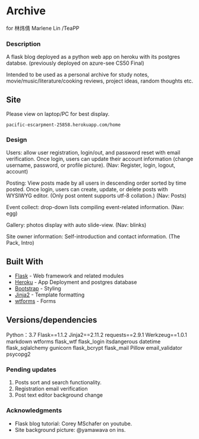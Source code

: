 # Archive
for 林炜倩 Marlene Lin /TeaPP

### Description

A flask blog deployed as a python web app on heroku with its postgres databse. (previously deployed on azure-see CS50 Final)

Intended to be used as a personal archive for study notes, movie/music/literature/cooking reviews, project ideas, random thoughts etc.


## Site

Please view on laptop/PC for best display.

```
pacific-escarpment-25858.herokuapp.com/home
```


### Design

Users: allow user registration, login/out, and password reset with email verification.
Once login, users can update their account information (change username, password, or profile picture).
(Nav: Register, login, logout, account)

Posting: View posts made by all users in descending order sorted by time posted.
Once login, users can create, update, or delete posts with WYSIWYG editor.
(Only post ontent supports utf-8 collation.)
(Nav: Posts)

Event collect: drop-down lists compiling event-related information.
(Nav: egg)

Gallery: photos display with auto slide-view.
(Nav: blinks)

Site owner information: Self-introduction and contact information.
(The Pack, Intro)


## Built With

* [Flask](https://flask.palletsprojects.com/en/1.1.x/) - Web framework and related modules
* [Heroku](https://www.heroku.com) - App Deployment and postgres database
* [Bootstrap](https://getbootstrap.com/) - Styling
* [Jinja2](https://jinja.palletsprojects.com/en/2.11.x/) - Template formatting
* [wtforms](https://wtforms.readthedocs.io/en/2.3.x/) - Forms


## Versions/dependencies

Python：3.7
Flask==1.1.2
Jinja2==2.11.2
requests==2.9.1
Werkzeug==1.0.1
markdown
wtforms
flask_wtf
flask_login
itsdangerous
datetime
flask_sqlalchemy
gunicorn
flask_bcrypt
flask_mail
Pillow
email_validator
psycopg2


### Pending updates

1. Posts sort and search functionality.
2. Registration email verification
3. Post text editor background change

### Acknowledgments

* Flask blog tutorial: Corey MSchafer on youtube.
* Site background picture: @yamawava on ins.


